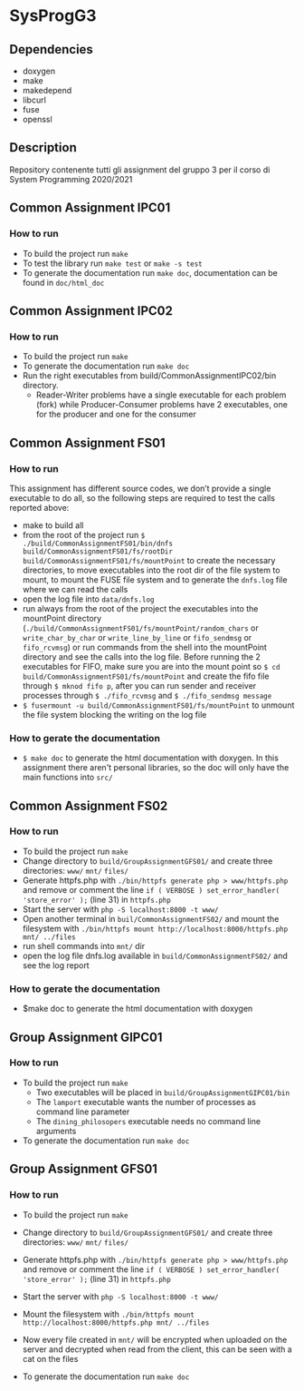 # SysProgG3

## Dependencies

- doxygen
- make
- makedepend
- libcurl
- fuse
- openssl

## Description

Repository contenente tutti gli assignment del gruppo 3 per il corso di System Programming 2020/2021

## Common Assignment IPC01

### How to run

- To build the project run `make`
- To test the library run `make test` or `make -s test`
- To generate the documentation run `make doc`, documentation can be found in `doc/html_doc`

## Common Assignment IPC02

### How to run

- To build the project run `make`
- To generate the documentation run `make doc`
- Run the right executables from build/CommonAssignmentIPC02/bin directory.
    - Reader-Writer problems have a single executable for each problem (fork) while Producer-Consumer problems have 2 executables, one for the producer and one for the consumer

## Common Assignment FS01

### How to run
This assignment has different source codes, we don’t provide a single executable to do all, so the following steps are required to test the calls reported above:
- make to build all
- from the root of the project run `$ ./build/CommonAssignmentFS01/bin/dnfs build/CommonAssignmentFS01/fs/rootDir build/CommonAssignmentFS01/fs/mountPoint` to create the necessary directories, to move executables into the root dir of the file system to mount, to mount the FUSE file system and to generate the `dnfs.log` file where we can read the calls
- open the log file into `data/dnfs.log`
- run always from the root of the project the executables into the mountPoint directory (`./build/CommonAssignmentFS01/fs/mountPoint/random_chars` or `write_char_by_char` or `write_line_by_line` or `fifo_sendmsg` or `fifo_rcvmsg`) or run commands from the shell into the mountPoint directory and see the calls into the log file. 
Before running the 2 executables for FIFO, make sure you are into the mount point so `$ cd build/CommonAssignmentFS01/fs/mountPoint` and create the fifo file through `$ mknod fifo p`, after you can run sender and receiver processes through `$ ./fifo_rcvmsg` and `$ ./fifo_sendmsg message`
- `$ fusermount -u build/CommonAssignmentFS01/fs/mountPoint` to unmount the file system blocking the writing on the log file

### How to gerate the documentation
- `$ make doc` to generate the html documentation with doxygen. In this assignment there aren't personal libraries, so the doc will only have the main functions into `src/`

## Common Assignment FS02

### How to run
- To build the project run `make`
- Change directory to `build/GroupAssignmentGFS01/` and create three directories: `www/` `mnt/` `files/`
- Generate httpfs.php with `./bin/httpfs generate php > www/httpfs.php` and remove or comment the line  `if ( VERBOSE ) set_error_handler( 'store_error' );` (line 31) in `httpfs.php`
- Start the server with `php -S localhost:8000 -t www/`
- Open another terminal in `buil/CommonAssignmentFS02/` and mount the filesystem with `./bin/httpfs mount http://localhost:8000/httpfs.php mnt/ ../files`
- run shell commands into `mnt/` dir
- open the log file dnfs.log available in `build/CommonAssignmentFS02/` and see the log report

### How to gerate the documentation
- $make doc
to generate the html documentation with doxygen

## Group Assignment GIPC01

### How to run

- To build the project run `make`
    - Two executables will be placed in `build/GroupAssignmentGIPC01/bin`
    - The `lamport` executable wants the number of processes as command line parameter
    - The `dining_philosopers` executable needs no command line arguments
- To generate the documentation run `make doc`

## Group Assignment GFS01

### How to run

- To build the project run `make`
- Change directory to `build/GroupAssignmentGFS01/` and create three directories: `www/` `mnt/` `files/`
- Generate httpfs.php with `./bin/httpfs generate php > www/httpfs.php` and remove or comment the line  `if ( VERBOSE ) set_error_handler( 'store_error' );` (line 31) in `httpfs.php`
- Start the server with `php -S localhost:8000 -t www/`
- Mount the filesystem with `./bin/httpfs mount http://localhost:8000/httpfs.php mnt/ ../files`
- Now every file created in `mnt/` will be encrypted when uploaded on the server and decrypted when read from the client, this can be seen with a cat on the files

- To generate the documentation run `make doc`
